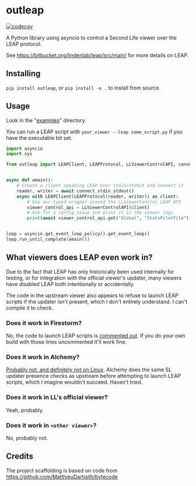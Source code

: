 # outleap

[![codecov](https://codecov.io/gh/SaladDais/outleap/branch/master/graph/badge.svg?token=FWRKJNNJSZ)](https://codecov.io/gh/SaladDais/outleap)

A Python library using asyncio to control a Second Life viewer over the LEAP protocol.

See <https://bitbucket.org/lindenlab/leap/src/main/> for more details on LEAP.

## Installing

`pip install outleap`, or `pip install -e .` to install from source.

## Usage

Look in the "[examples](examples)" directory.

You can run a LEAP script with `your_viewer --leap some_script.py` if you have the executable bit set.

```python
import asyncio
import sys

from outleap import LEAPClient, LEAPProtocol, LLViewerControlAPI, connect_stdin_stdout


async def amain():
    # Create a client speaking LEAP over stdin/stdout and connect it
    reader, writer = await connect_stdin_stdout()
    async with LEAPClient(LEAPProtocol(reader, writer)) as client:
        # Use our typed wrapper around the LLViewerControl LEAP API
        viewer_control_api = LLViewerControlAPI(client)
        # Ask for a config value and print it in the viewer logs
        print(await viewer_control_api.get("Global", "StatsPilotFile"), file=sys.stderr)


loop = asyncio.get_event_loop_policy().get_event_loop()
loop.run_until_complete(amain())
```

## What viewers does LEAP even work in?

Due to the fact that LEAP has only historically been used internally for testing, or for
integration with the official viewer's updater, many viewers have disabled LEAP
both intentionally or accidentally.

The code in the upstream viewer also appears to refuse to launch LEAP scripts if the updater
isn't present, which I don't entirely understand. I can't compile it to check.

### Does it work in Firestorm?

No, the code to launch LEAP scripts is [commented out](https://vcs.firestormviewer.org/phoenix-firestorm/files/cf85e854/indra/newview/llappviewer.cpp#L1398-1420).
If you do your own build with those lines uncommented it'll work fine.

### Does it work in Alchemy?

[Probably not, and definitely not on Linux](https://git.alchemyviewer.org/alchemy/alchemy-next/-/blob/4f3b0d10e2f9db30e9e16bedbc4602b6d7bb5dda/indra/newview/llappviewer.cpp#L1183-1281).
Alchemy does the same SL updater presence checks as upstream before attempting to launch LEAP scripts, which
I imagine wouldn't succeed. Haven't tried.

### Does it work in LL's official viewer?

Yeah, probably.

### Does it work in `<other viewer>`?

No, probably not.

## Credits

The project scaffolding is based on code from https://github.com/MatthieuDartiailh/bytecode
